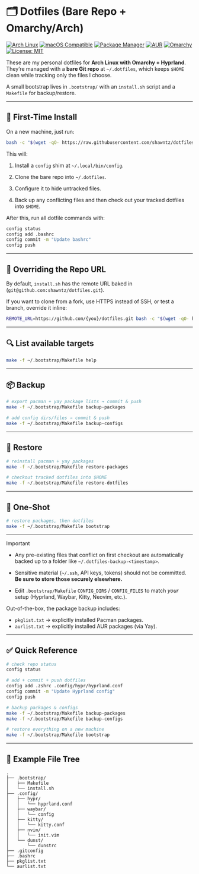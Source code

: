 
# 🗂️ Dotfiles (Bare Repo + Omarchy/Arch)

[![Arch Linux](https://img.shields.io/badge/OS-Arch_Linux-1793D1?logo=arch-linux&logoColor=white)](https://archlinux.org)
[![macOS Compatible](https://img.shields.io/badge/OS-macOS-000000?logo=apple&logoColor=white)](https://apple.com/macos)
[![Package Manager](https://img.shields.io/badge/Pacman-Enabled-00457C?logo=arch-linux&logoColor=white)](https://wiki.archlinux.org/title/Pacman)
[![AUR](https://img.shields.io/badge/AUR-yay-1793D1?logo=arch-linux&logoColor=white)](https://aur.archlinux.org)
[![Omarchy](https://img.shields.io/badge/Setup-Omarchy-FF4088?logo=linux&logoColor=white)](https://world.hey.com/dhh/omarchy-is-out-4666dd31)
[![License: MIT](https://img.shields.io/badge/License-MIT-green.svg)](LICENSE)

These are my personal dotfiles for **Arch Linux with Omarchy + Hyprland**.  
They’re managed with a **bare Git repo** at `~/.dotfiles`, which keeps `$HOME` clean while tracking only the files I choose.  

A small bootstrap lives in `.bootstrap/` with an `install.sh` script and a `Makefile` for backup/restore.

---

## 🚀 First-Time Install

On a new machine, just run:

```bash
bash -c "$(wget -qO- https://raw.githubusercontent.com/shawntz/dotfiles/master/.bootstrap/install.sh)"
```

This will:

1. Install a `config` shim at `~/.local/bin/config`.

2. Clone the bare repo into `~/.dotfiles`.

3. Configure it to hide untracked files.

4. Back up any conflicting files and then check out your tracked dotfiles into `$HOME`.

After this, run all dotfile commands with:

```bash
config status
config add .bashrc
config commit -m "Update bashrc"
config push
```

---

## 🔧 Overriding the Repo URL

By default, `install.sh` has the remote URL baked in (`git@github.com:shawntz/dotfiles.git`).

If you want to clone from a fork, use HTTPS instead of SSH, or test a branch, override it inline:

```bash
REMOTE_URL=https://github.com/{you}/dotfiles.git bash -c "$(wget -qO- https://raw.githubusercontent.com/{you}/dotfiles/master/.bootstrap/install.sh)"
```

---

## 🔍 List available targets

```bash
make -f ~/.bootstrap/Makefile help
```

---

## 📦 Backup

```bash
# export pacman + yay package lists → commit & push
make -f ~/.bootstrap/Makefile backup-packages

# add config dirs/files → commit & push
make -f ~/.bootstrap/Makefile backup-configs
```

---

## 🔄 Restore

```bash
# reinstall pacman + yay packages
make -f ~/.bootstrap/Makefile restore-packages

# checkout tracked dotfiles into $HOME
make -f ~/.bootstrap/Makefile restore-dotfiles
```

---

## 🚀 One-Shot

```bash
# restore packages, then dotfiles
make -f ~/.bootstrap/Makefile bootstrap
```

---

> [!IMPORTANT]
>
> - Any pre-existing files that conflict on first checkout are automatically backed up to a folder like `~/.dotfiles-backup-<timestamp>`.
>
> - Sensitive material (`~/.ssh`, API keys, tokens) should not be committed. **Be sure to store those securely elsewhere.**
>
> - Edit `.bootstrap/Makefile` `CONFIG_DIRS` / `CONFIG_FILES` to match _your_ setup (Hyprland, Waybar, Kitty, Neovim, etc.).
>
> Out-of-the-box, the package backup includes:
>
> - `pkglist.txt` → explicitly installed Pacman packages.
> - `aurlist.txt` → explicitly installed AUR packages (via Yay).

---

## ✅ Quick Reference

```bash
# check repo status
config status

# add + commit + push dotfiles
config add .zshrc .config/hypr/hyprland.conf
config commit -m "Update Hyprland config"
config push

# backup packages & configs
make -f ~/.bootstrap/Makefile backup-packages
make -f ~/.bootstrap/Makefile backup-configs

# restore everything on a new machine
make -f ~/.bootstrap/Makefile bootstrap
```

---

## 📂 Example File Tree

```text
.
├── .bootstrap/
│   ├── Makefile
│   └── install.sh
├── .config/
│   ├── hypr/
│   │   └── hyprland.conf
│   ├── waybar/
│   │   └── config
│   ├── kitty/
│   │   └── kitty.conf
│   ├── nvim/
│   │   └── init.vim
│   └── dunst/
│       └── dunstrc
├── .gitconfig
├── .bashrc
├── pkglist.txt
└── aurlist.txt

